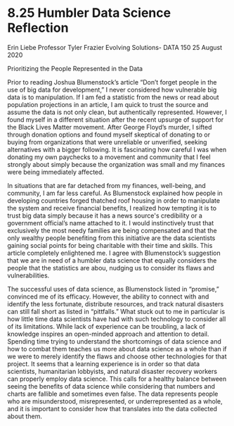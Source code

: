 # 8.25 Humbler Data Science Reflection
Erin Liebe
Professor Tyler Frazier
Evolving Solutions- DATA 150
25 August 2020

Prioritizing the People Represented in the Data

Prior to reading Joshua Blumenstock’s article “Don’t forget people in the use of big data for development,” I never considered how vulnerable big data is to manipulation. If I am fed a statistic from the news or read about population projections in an article, I am quick to trust the source and assume the data is not only clean, but authentically represented. However, I found myself in a different situation after the recent upsurge of support for the Black Lives Matter movement. After George Floyd’s murder, I sifted through donation options and found myself skeptical of donating to or buying from organizations that were unreliable or unverified, seeking alternatives with a bigger following. It is fascinating how careful I was when donating my own paychecks to a movement and community that I feel strongly about simply because the organization was small and my finances were being immediately affected.
  
In situations that are far detached from my finances, well-being, and community, I am far less careful. As Blumenstock explained how people in developing countries forged thatched roof housing in order to manipulate the system and receive financial benefits, I realized how tempting it is to trust big data simply because it has a news source's credibility or a government official’s name attached to it. I would instinctively trust that exclusively the most needy families are being compensated and that the only wealthy people benefiting from this initiative are the data scientists gaining social points for being charitable with their time and skills. This article completely enlightened me. I agree with Blumenstock’s suggestion that we are in need of a humbler data science that equally considers the people that the statistics are abou, nudging us to consider its flaws and vulnerabilities.

The successful uses of data science, as Blumenstock listed in “promise,” convinced me of its efficacy. However, the ability to connect with and identify the less fortunate, distribute resources, and track natural disasters can still fall short as listed in “pittfalls.” What stuck out to me in particular is how little time data scientists have had with such technology to consider all of its limitations. While lack of experience can be troubling, a lack of knowledge inspires an open-minded approach and attention to detail. Spending time trying to understand the shortcomings of data science and how to combat them teaches us more about data science as a whole than if we were to merely identify the flaws and choose other technologies for that project. It seems that a learning experience is in order so that data scientists, humanitarian lobbyists, and natural disaster recovery workers can properly employ data science. This calls for a healthy balance between seeing the benefits of data science while considering that numbers and charts are fallible and sometimes even false. The data represents people who are misunderstood, misrepresented, or underrepresented as a whole, and it is important to consider how that translates into the data collected about them.
